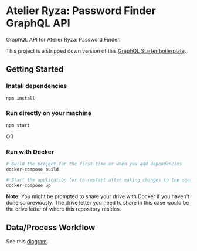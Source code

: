 # Atelier Ryza: Password Finder GraphQL API

GraphQL API for Atelier Ryza: Password Finder.

This project is a stripped down version of this [GraphQL Starter boilerplate](https://github.com/cerino-ligutom/GraphQL-Starter).

## Getting Started

### Install dependencies
```bash
npm install
```

### Run directly on your machine
```bash
npm start
```

OR

### Run with Docker
```bash
# Build the project for the first time or when you add dependencies
docker-compose build

# Start the application (or to restart after making changes to the source code)
docker-compose up
```

**Note:** You might be prompted to share your drive with Docker if you haven't done so previously. The drive letter you need to share in this case would be the drive letter of where this repository resides.

## Data/Process Workflow

See this [diagram](https://tinyurl.com/ryza-pw-finder-v1-0).
